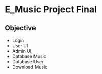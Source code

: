 # E_Music Project Final 


<h2>Objective</h2>
<ul>
    <li>Login</li>
    <li>User UI</li>
    <li>Admin UI</li>
    <li>Database Music</li>
    <li>Database User</li>
    <li>Download Music</li>
</ul>
